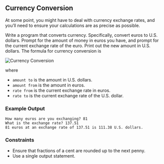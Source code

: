 ## Currency Conversion

At some point, you might have to deal with currency exchange rates, and you’ll need to ensure your calculations are as precise as possible.

Write a program that converts currency. Specifically, convert euros to U.S. dollars. Prompt for the amount of money in euros you have, and prompt for the current exchange rate of the euro. Print out the new amount in U.S. dollars. The formula for currency conversion is

![Currency Conversion](currency-conversion.png)

where
* ```amount to``` is the amount in U.S. dollars.
* ```amount from``` is the amount in euros.
* ```rate from``` is the current exchange rate in euros.
* ```rate to``` is the current exchange rate of the U.S. dollar.

### Example Output

```
How many euros are you exchanging? 81
What is the exchange rate? 137.51
81 euros at an exchange rate of 137.51 is 111.38 U.S. dollars.
```

### Constraints
* Ensure that fractions of a cent are rounded up to the next penny.
* Use a single output statement.